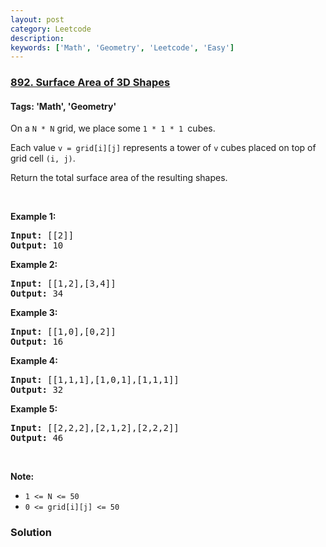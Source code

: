 ```yaml
---
layout: post
category: Leetcode
description: 
keywords: ['Math', 'Geometry', 'Leetcode', 'Easy']
---
```

### [892. Surface Area of 3D Shapes](https://leetcode.com/problems/surface-area-of-3d-shapes)

#### Tags: 'Math', 'Geometry'

<div class="content__u3I1 question-content__JfgR"><div><p>On a <code>N * N</code> grid, we place some <code>1 * 1 * 1 </code>cubes.</p>
<p>Each value <code>v = grid[i][j]</code> represents a tower of <code>v</code> cubes placed on top of grid cell <code>(i, j)</code>.</p>
<p>Return the total surface area of the resulting shapes.</p>
<p> </p>
<div>
<div>
<div>
<ul>
</ul>
</div>
</div>
</div>
<div>
<p><strong>Example 1:</strong></p>
<pre><strong>Input: </strong><span id="example-input-1-1">[[2]]</span>
<strong>Output: </strong><span id="example-output-1">10</span>
</pre>
<div>
<p><strong>Example 2:</strong></p>
<pre><strong>Input: </strong><span id="example-input-2-1">[[1,2],[3,4]]</span>
<strong>Output: </strong><span id="example-output-2">34</span>
</pre>
<div>
<p><strong>Example 3:</strong></p>
<pre><strong>Input: </strong><span id="example-input-3-1">[[1,0],[0,2]]</span>
<strong>Output: </strong><span id="example-output-3">16</span>
</pre>
<div>
<p><strong>Example 4:</strong></p>
<pre><strong>Input: </strong><span id="example-input-4-1">[[1,1,1],[1,0,1],[1,1,1]]</span>
<strong>Output: </strong><span id="example-output-4">32</span>
</pre>
<div>
<p><strong>Example 5:</strong></p>
<pre><strong>Input: </strong><span id="example-input-5-1">[[2,2,2],[2,1,2],[2,2,2]]</span>
<strong>Output: </strong><span id="example-output-5">46</span>
</pre>
<p> </p>
<p><strong>Note:</strong></p>
<ul>
<li><code>1 &lt;= N &lt;= 50</code></li>
<li><code>0 &lt;= grid[i][j] &lt;= 50</code></li>
</ul>
</div>
</div>
</div>
</div>
</div>
</div></div>

### Solution
